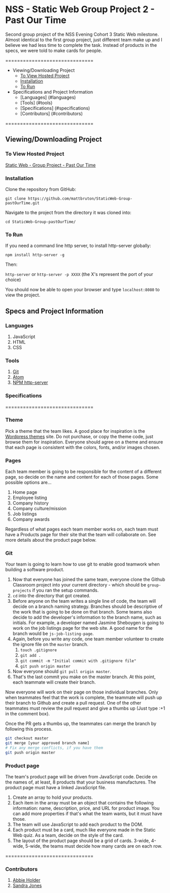 # NSS - Static Web Group Project 2 - Past Our Time

Second group project of the NSS Evening Cohort 3 Static Web milestone. Almost identical to the first group project, just different team make up and I believe we had less time to complete the task. Instead of products in the specs, we were told to make cards for people.

==============================

- Viewing/Downloading Project
    - [To View Hosted Project](#to-view-hosted-project)
    - [Installation](#installation)
    - [To Run](#torun)
- Specifications and Project Information
    - [Languages] (#languages)
    - [Tools] (#tools)
    - [Specifications] (#specifications)
    - [Contributors] (#contributors)

==============================

## Viewing/Downloading Project

### To View Hosted Project

[Static Web - Group Project - Past Our Time](https://mb-nss-exercises.firebaseapp.com/past-our-time/index.html)

### Installation

Clone the repository from GitHub:

`git clone https://github.com/mattbruton/StaticWeb-Group-pastOurTime.git`

Navigate to the project from the directory it was cloned into:

`cd StaticWeb-Group-pastOurTime/`

### To Run

If you need a command line http server, to install http-server globally:

`npm install http-server -g`

Then:

`http-server` or `http-server -p XXXX` (the X's represent the port of your choice)

You should now be able to open your browser and type `localhost:8080` to view the project.

## Specs and Project Information

### Languages

1. JavaScript
1. HTML
1. CSS

### Tools

1. [Git](https://git-scm.com/)
1. [Atom](https://atom.io/)
1. [NPM http-server](https://www.npmjs.com/package/http-server)

### Specifications

==============================

### Theme

Pick a theme that the team likes. A good place for inspiration is the [Wordpress themes](https://wordpress.org/themes/) site. Do not purchase, or copy the theme code, just browse them for inspiration. Everyone should agree on a theme and ensure that each page is consistent with the colors, fonts, and/or images chosen.

### Pages
Each team member is going to be responsible for the content of a different page, so decide on the name and content for each of those pages. Some possible options are...

1. Home page
1. Employee listing
1. Company history
1. Company culture/mission
1. Job listings
1. Company awards

Regardless of what pages each team member works on, each team must have a Products page for their site that the team will collaborate on. See more details about the product page below.

### Git
Your team is going to learn how to use git to enable good teamwork when building a software product.

1. Now that everyone has joined the same team, everyone clone the Github Classroom project into your current directory - which should be `group-projects` if you ran the setup commands.
1. `cd` into the directory that got created.
1. Before anyone on the team writes a single line of code, the team will decide on a branch naming strategy. Branches should be descriptive of the work that is going to be done on that branch. Some teams also decide to add the developer's information to the branch name, such as initials. For example, a developer named Jasmine Sheboygen is going to work on the job listings page for the web site. A good name for the branch would be `js-job-listing-page`.
1. Again, before you write any code, one team member volunteer to create the  ignore file on the `master` branch.
    1. `touch .gitignore`
    1. `git add .`
    1. `git commit -m "Initial commit with .gitignore file"`
    1. `git push origin master`
1. Now everyone should `git pull origin master`.
1. That's the last commit you make on the master branch. At this point, each teammate will create their branch.

Now everyone will work on their page on those individual branches. Only when teammates feel that the work is complete, the teammate will push up their branch to Github and create a pull request. One of the other teammates must review the pull request and give a thumbs up (Just type :+1 in the comment box).

Once the PR gets a thumbs up, the teammates can merge the branch by following this process.

```bash
git checkout master
git merge [your approved branch name] 
# Fix any merge conflicts, if you have them
git push origin master
```

### Product page

The team's product page will be driven from JavaScript code. Decide on the names of, at least, 8 products that your business manufactures. The product page must have a linked JavaScript file.

1. Create an array to hold your products.
1. Each item in the array must be an object that contains the following information: name, description, price, and URL for product image. You can add more properties if that's what the team wants, but it must have those.
1. The team will use JavaScript to add each product to the DOM.
1. Each product must be a card, much like everyone made in the Static Web quiz. As a team, decide on the style of the card.
1. The layout of the product page should be a grid of cards. 3-wide, 4-wide, 5-wide, the teams must decide how many cards are on each row.


==============================

### Contributors
1. [Abbie Holder](http://github.com/abidina)
2. [Sandra Jones](http://github.com/SandraJones)  